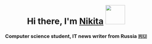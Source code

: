 <h1 align="center">Hi there, I'm <a href="# ..." target="_blank">Nikita</a> 
<img src="https://raw.githubusercontent.com/Faynot/resume/main/img/glint.png" height="64"/></h1>
<h3 align="center">Computer science student, IT news writer from Russia 🇷🇺</h3>
